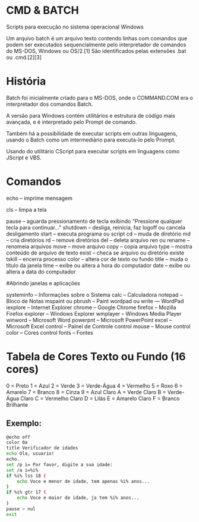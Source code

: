 # CMD & BATCH
Scripts para execução no sistema operacional Windows

Um arquivo batch é um arquivo texto contendo linhas com comandos que podem ser executados sequencialmente pelo interpretador de comandos do MS-DOS, Windows ou OS/2.[1] São identificados pelas extensões .bat ou .cmd.[2][3]

# História

Batch foi inicialmente criado para o MS-DOS, onde o COMMAND.COM era o interpretador dos comandos Batch.

A versão para Windows contém utilitários e estrutura de código mais avançada, e é interpretado pelo Prompt de comando.

Também há a possibilidade de executar scripts em outras linguagens, usando o Batch como um intermediário para executa-lo pelo Prompt.

Usando do utilitário CScript para executar scripts em linguagens como JScript e VBS.

# Comandos

echo – imprime mensagem

cls – limpa a tela

pause – aguarda pressionamento de tecla exibindo "Pressione qualquer tecla para continuar..."
shutdown – desliga, reinicia, faz logoff ou cancela desligamento
start – executa programa ou script
cd – muda de diretório
md – cria diretórios
rd – remove diretórios
del – deleta arquivo
ren ou rename – renomeia arquivos
move – move arquivo
copy – copia arquivo
type – mostra conteúdo de arquivo de texto
exist – checa se arquivo ou diretório existe
tskill – encerra processo
color – altera cor de texto ou fundo
title – muda o título da janela
time – exibe ou altera a hora do computador
date – exibe ou altera a data do computador

#Abrindo janelas e aplicações

systeminfo – Informações sobre o Sistema
calc – Calculadora
notepad – Bloco de Notas
mspaint ou pbrush – Paint
wordpad ou write — WordPad
iexplore – Internet Explorer
chrome – Google Chrome
firefox – Mozilla Firefox
explorer – Windows Explorer
wmplayer – Windows Media Player
winword – Microsoft Word
powerpnt – Microsoft PowerPoint
excel – Microsoft Excel
control – Painel de Controle
control mouse – Mouse
control color – Cores
control fonts – Fontes

# Tabela de Cores Texto ou Fundo (16 cores)
0 = Preto
1 = Azul
2 = Verde
3 = Verde-Água
4 = Vermelho
5 = Roxo
6 = Amarelo
7 = Branco
8 = Cinza
9 = Azul Claro
A = Verde Claro
B = Verde-Água Claro
C = Vermelho Claro
D = Lilás
E = Amarelo Claro
F = Branco Brilhante

## Exemplo:
```bash
@echo off
color 0a
title Verificador de idades
echo Ola, usuario!
echo.
set /p i= Por favor, digite a sua idade:
set /a i=%i%
if %i% lss 18 (
    echo Voce e menor de idade, tem apenas %i% anos...
)
if %i% gtr 17 (
    echo Voce e maior de idade, ja tem %i% anos...
)
pause > nul
exit
```
